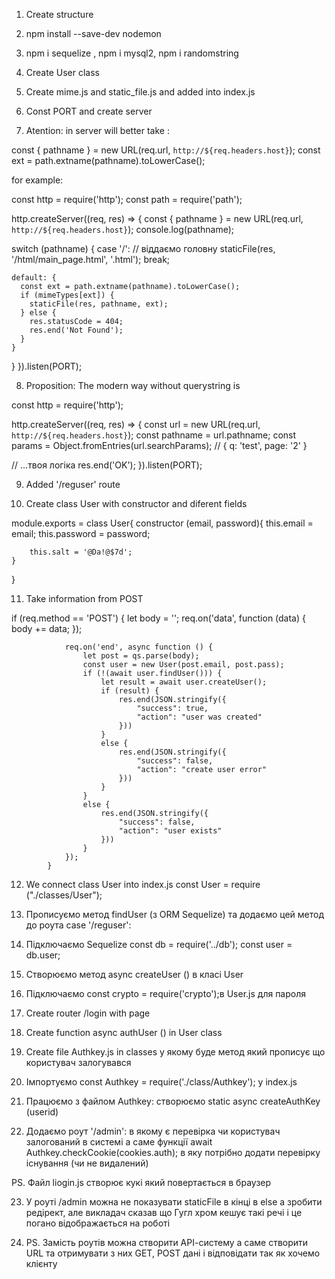   
  1. Create structure
  
  2. npm install --save-dev nodemon

  3. npm i sequelize , npm i mysql2, npm i randomstring

  4. Create User class

  5. Create mime.js and static_file.js and added into index.js

  6. Const PORT and create server

  7. Atention: in server will better take :

  const { pathname } = new URL(req.url, `http://${req.headers.host}`);
  const ext = path.extname(pathname).toLowerCase();

  for example:

   const http = require('http');
   const path = require('path');

   http.createServer((req, res) => {
   const { pathname } = new URL(req.url, `http://${req.headers.host}`);
   console.log(pathname);

  switch (pathname) {
    case '/':
      // віддаємо головну
      staticFile(res, '/html/main_page.html', '.html');
      break;

    default: {
      const ext = path.extname(pathname).toLowerCase();
      if (mimeTypes[ext]) {
        staticFile(res, pathname, ext);
      } else {
        res.statusCode = 404;
        res.end('Not Found');
      }
    }
  }
}).listen(PORT);


8. Proposition: The modern way without querystring is

const http = require('http');

http.createServer((req, res) => {
  const url = new URL(req.url, `http://${req.headers.host}`);
  const pathname = url.pathname;
  const params = Object.fromEntries(url.searchParams); // { q: 'test', page: '2' }

  // ...твоя логіка
  res.end('OK');
}).listen(PORT);

9. Added '/reguser' route

10. Create class User with constructor and diferent fields

module.exports = class User{
    constructor (email, password){
        this.email = email;
        this.password = password;

        this.salt = '@Da!@$7d';
    }
}

11. Take information from POST 

if (req.method == 'POST') {
                let body = '';
                req.on('data', function (data) {
                    body += data;
                });

                req.on('end', async function () {
                    let post = qs.parse(body);
                    const user = new User(post.email, post.pass);
                    if (!(await user.findUser())) {
                        let result = await user.createUser();
                        if (result) {
                            res.end(JSON.stringify({
                                "success": true,
                                "action": "user was created"
                            }))
                        }
                        else {
                            res.end(JSON.stringify({
                                "success": false,
                                "action": "create user error"
                            }))
                        }
                    }
                    else {
                        res.end(JSON.stringify({
                            "success": false,
                            "action": "user exists"
                        }))
                    }
                });
            }

12.  We connect class User into index.js
const User = require ("./classes/User");

13. Прописуємо метод findUser (з ORM Sequelize)
 та додаємо цей метод до роута case '/reguser':

14. Підключаємо Sequelize
const db = require('../db');
const user = db.user; 

15. Створюємо метод async createUser () в класі User

16. Підключаємо const crypto = require('crypto');в User.js
для пароля

17. Create router /login with page

18. Create function async authUser () in User class

19. Create file Authkey.js in classes у якому буде метод який 
прописує що користувач залогувався

20. Імпортуємо const Authkey = require('./class/Authkey'); 
у index.js

21. Працюємо з файлом Authkey: створюємо static async createAuthKey (userid)

22. Додаємо роут '/admin': в якому є перевірка чи користувач 
залогований в системі а саме функції  await Authkey.checkCookie(cookies.auth);
в яку потрібно додати перевірку існування (чи не видалений)

PS. Файл liogin.js створює кукі який повертається в браузер

23. У роуті /admin можна не показувати staticFile в кінці в else а
зробити редірект, але викладач сказав що Гугл хром кешує такі речі і
це погано відображається на роботі

24. PS. Замість роутів можна створити АРІ-систему а саме створити  URL
та отримувати з них GET, POST дані і відповідати так як хочемо клієнту

